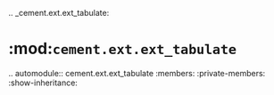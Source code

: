 .. _cement.ext.ext_tabulate:

:mod:`cement.ext.ext_tabulate`
==============================================================================

.. automodule:: cement.ext.ext_tabulate
    :members:
    :private-members:
    :show-inheritance:
